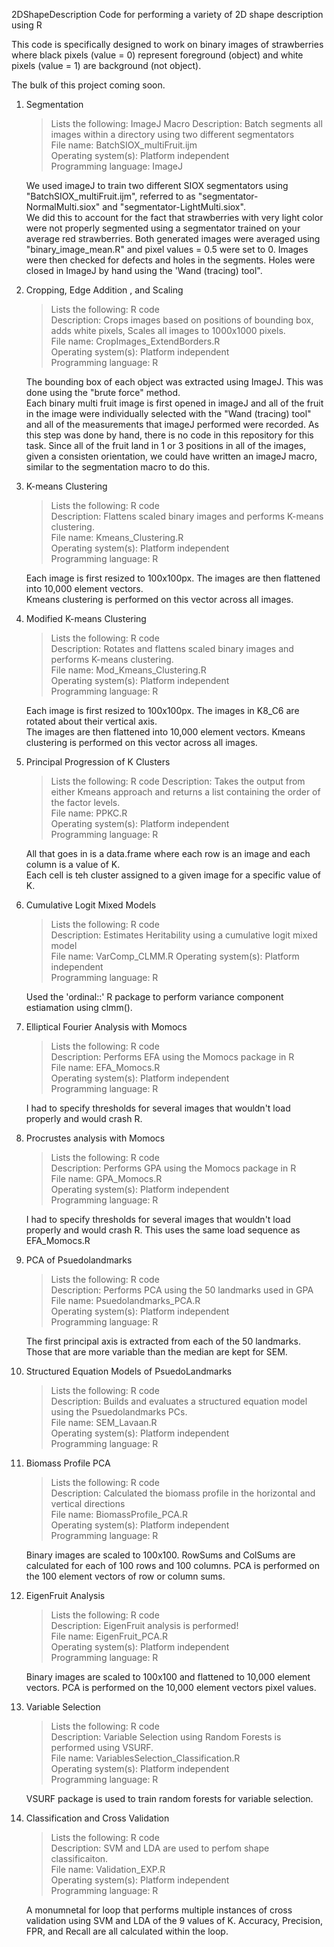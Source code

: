 2DShapeDescription
Code for performing a variety of 2D shape description using R

This code is specifically designed to work on binary images of strawberries where black pixels (value = 0) represent foreground (object) and white pixels (value = 1) are background (not object).

The bulk of this project coming soon.

1. Segmentation  
    >Lists the following: ImageJ Macro 
    >Description: Batch segments all images within a directory using two different segmentators  
    >File name: BatchSIOX_multiFruit.ijm  
    >Operating system(s): Platform independent  
    >Programming language: ImageJ  

    We used imageJ to train two different SIOX segmentators using "BatchSIOX_multiFruit.ijm", referred to as "segmentator-NormalMulti.siox" and "segmentator-LightMulti.siox".  
     We did this to account for the fact that strawberries with very light color were not properly segmented using a segmentator trained on your average  red strawberries.
     Both generated images were averaged using "binary_image_mean.R" and pixel values = 0.5 were set to 0. 
     Images were then checked for defects and holes in the segments. Holes were closed in ImageJ by hand using the 'Wand (tracing) tool".

2. Cropping, Edge Addition , and Scaling
    >Lists the following: R code    
    >Description: Crops images based on positions of bounding box, adds white pixels, Scales all images to 1000x1000 pixels.   
    >File name: CropImages_ExtendBorders.R   
    >Operating system(s): Platform independent  
    >Programming language: R  

    The bounding box of each object was extracted using ImageJ. This was done using the "brute force" method.  
     Each binary multi fruit image is first opened in imageJ and all of the fruit in the image were individually selected with the "Wand (tracing) tool" and all of the measurements that imageJ performed were recorded.
     As this step was done by hand, there is no code in this repository for this task. Since all of the fruit land in 1 or 3 positions in all of the images, given a consisten orientation, we could have written an imageJ macro, similar to the segmentation macro to do this.

3. K-means Clustering  
    >Lists the following: R code    
    >Description: Flattens scaled binary images and performs K-means clustering.   
    >File name: Kmeans_Clustering.R   
    >Operating system(s): Platform independent    
    >Programming language: R   

    Each image is first resized to 100x100px. The images are then flattened into 10,000 element vectors.  
     Kmeans clustering is performed on this vector across all images.

4. Modified K-means Clustering  
    >Lists the following: R code   
    >Description: Rotates and flattens scaled binary images and performs K-means clustering.   
    >File name: Mod_Kmeans_Clustering.R   
    >Operating system(s): Platform independent  
    >Programming language: R

    Each image is first resized to 100x100px. The images in K8_C6 are rotated about their vertical axis.  
     The images are then flattened into 10,000 element vectors. Kmeans clustering is performed on this vector across all images.

5. Principal Progression of K Clusters
    >Lists the following: R code 
    >Description: Takes the output from either Kmeans approach and returns a list containing the order of the factor levels.   
    >File name: PPKC.R  
    >Operating system(s): Platform independent   
    >Programming language: R 

    All that goes in is a data.frame where each row is an image and each column is a value of K.  
     Each cell is teh cluster assigned to a given image for a specific value of K.

6. Cumulative Logit Mixed Models
    >Lists the following: R code    
    >Description: Estimates Heritability using a cumulative logit mixed model  
    >File name: VarComp_CLMM.R 
    >Operating system(s): Platform independent  
    >Programming language: R  

    Used the 'ordinal::' R package to perform variance component estiamation using clmm().

7. Elliptical Fourier Analysis with Momocs
    >Lists the following: R code  
    >Description: Performs EFA using the Momocs package in R  
    >File name: EFA_Momocs.R   
    >Operating system(s): Platform independent  
    >Programming language: R  

    I had to specify thresholds for several images that wouldn't load properly and would crash R.

8. Procrustes analysis with Momocs
    >Lists the following: R code  
    >Description: Performs GPA using the Momocs package in R  
    >File name: GPA_Momocs.R  
    >Operating system(s): Platform independent  
    >Programming language: R  

    I had to specify thresholds for several images that wouldn't load properly and would crash R.
     This uses the same load sequence as EFA_Momocs.R

9. PCA of Psuedolandmarks  
    >Lists the following: R code   
    >Description: Performs PCA using the 50 landmarks used in GPA  
    >File name: Psuedolandmarks_PCA.R  
    >Operating system(s): Platform independent    
    >Programming language: R  

    The first principal axis is extracted from each of the 50 landmarks. 
     Those that are more variable than the median are kept for SEM.

10. Structured Equation Models of PsuedoLandmarks
    >Lists the following: R code  
    >Description: Builds and evaluates a structured equation model using the Psuedolandmarks PCs.  
    >File name: SEM_Lavaan.R  
    >Operating system(s): Platform independent   
    >Programming language: R  

11. Biomass Profile PCA
    >Lists the following: R code  
    >Description: Calculated the biomass profile in the horizontal and vertical directions  
    >File name: BiomassProfile_PCA.R  
    >Operating system(s): Platform independent  
    >Programming language: R  

    Binary images are scaled to 100x100. RowSums and ColSums are calculated for each of 100 rows and 100 columns. 
     PCA is performed on the 100 element vectors of row or column sums.

12. EigenFruit Analysis
    >Lists the following: R code  
    >Description: EigenFruit analysis is performed!  
    >File name: EigenFruit_PCA.R  
    >Operating system(s): Platform independent   
    >Programming language: R  

    Binary images are scaled to 100x100 and flattened to 10,000 element vectors.
     PCA is performed on the 10,000 element vectors pixel values.

13. Variable Selection
    >Lists the following: R code  
    >Description: Variable Selection using Random Forests is performed using VSURF.  
    >File name: VariablesSelection_Classification.R  
    >Operating system(s): Platform independent   
    >Programming language: R  

    VSURF package is used to train random forests for variable selection.

14. Classification and Cross Validation
    >Lists the following: R code   
    >Description: SVM and LDA are used to perfom shape classificaiton.   
    >File name: Validation_EXP.R  
    >Operating system(s): Platform independent    
    >Programming language: R

    A monumnetal for loop that performs multiple instances of cross validation using SVM and LDA of the 9 values of K.
     Accuracy, Precision, FPR, and Recall are all calculated within the loop.
